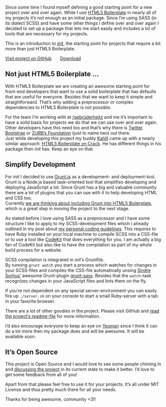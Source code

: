 
Since some time I found myself defining a good starting point for a new project over and over again. While I use <a href="http://html5boilerplate.com/">HTML5 Boilerplate</a> in nearly all of my projects it’s not enough as an initial package. Since I’m using SASS (in its dialect SCSS) and have some other things I define over and over again I decided to set up a package that lets me start easily and includes a lot of tools that are necessary for my projects.

This is an introduction to <a href="https://github.com/drublic/init"><em>init</em></a>, the starting point for projects that require a bit more than just HTML5 Boilerplate.

<a href="https://github.com/drublic/init" class="button">Visit project on GitHub</a> &nbsp;&nbsp;&nbsp;&nbsp;&nbsp; <a href="https://github.com/drublic/init/downloads" class="button">Download</a>

## Not just HTML5 Boilerplate …

With HTML5 Boilerplate we are creating an awesome starting point for front-end developers that want to use a solid boilerplate that has defaults that are useful for everyone. Besides that we want to keep it simple and straightforward. That’s why adding a preprocessor or complex dependencies to HTML5 Boilerplate is not possible.

For the team I’m working with at <a href="http://gebruederheitz.de/">/gebrüderheitz</a> and me it’s important to have a solid basis for projects we do that we can use over and over again. Other developers have this need too and that’s why there is <a href="http://twitter.github.com/bootstrap/">Twitter Bootstrap</a> or <a href="http://foundation.zurb.com/">ZURB’s Foundation</a> (just to name two) out there.<br>
Just while developing this project my buddy <a href="http://kahlil.co/">Kahlil</a> came up with a nearly similar approach: <a href="https://github.com/kahlil/h5bponcrack">HTML5 Boilerplate on Crack</a>. He has different things in his package then <em>init</em> has. Keep an eye on that.

## Simplify Development

For <em>init</em> I decided to use <a href="https://github.com/cowboy/grunt">Grunt.js</a> as a development- and deployment-tool. Grunt is a Node.js based task-oriented tool that simplifies developing and deploying JavaScript a lot. Since Grunt has a big and valuable community there are a lot of plugins that you can use with it to help developing HTML and CSS too.<br>
Currently <a href="https://github.com/h5bp/html5-boilerplate/pull/1140">we are thinking about including Grunt into HTML5 Boilerplate</a>, which is a great step in moving the project to the next stage.

As stated before I love using SASS as a preprocessor and I have some structure I like to apply to my SCSS-development files which I already outlined in my post about <a href="http://drublic.de/archive/my-coding-style-and-guidelines/">my personal coding guidelines</a>. This requires to have Ruby installed on your local machine to compile SCSS into a CSS-file or to use a tool like <a href="http://incident57.com/codekit/">CodeKit</a> that does everything for you. I am actually a big fan of CodeKit but also like to have the compilation as part of my whole build process for a website.

SCSS compilation is integrated in <em>init’s</em> Gruntfile.<br>
By running <code>grunt watch</code> you start a process which watches for changes in your SCSS-files and compiles the CSS-file automatically unsing <a href="https://twitter.com/sindresorhus">Sindre Sorhus’</a> awesome Grunt-plugin <a href="https://github.com/sindresorhus/grunt-sass">grunt-sass</a>. Besides that the <code>watch</code>-task recognizes changes in your JavaScript files and lints them on the fly.

If you’re not dependent on any special server-environment you can easily fire up <code>./server.sh</code> on your console to start a small Ruby-server with a tab in your favorite browser.

There are a lot of other goodies in the project. Please visit GitHub and <a href="https://github.com/drublic/init#readme">read the project’s readme-file</a> for more information.

I’d also encourage everyone to keep an eye on <a href="http://yeoman.io/">Yeoman</a> since I think it can do a lot more then my package does and will be awesome. It will be available soon.

## It’s Open Source

This project is Open Source and I would love to see some people chiming in and <a href="https://github.com/drublic/init/issues">discussing the project</a> in its current state to make it better. I’d love to get some feedback from all of you!

Apart from that please feel free to use it for your projects. It’s all under MIT License and thus pretty much there for all your needs.

Thanks for being awesome, community &lt;3!!
